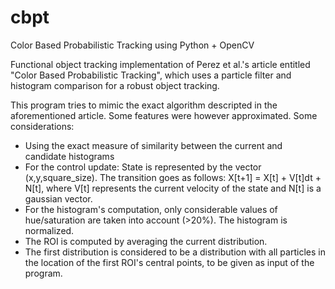 # cbpt
Color Based Probabilistic Tracking using Python + OpenCV

Functional object tracking implementation of Perez et al.'s article entitled "Color Based Probabilistic Tracking",
which uses a particle filter and histogram comparison for a robust object tracking.

This program tries to mimic the exact algorithm descripted in the aforementioned article. Some features were however 
approximated. Some considerations:
* Using the exact measure of similarity between the current and candidate histograms
* For the control update: State is represented by the vector (x,y,square_size). The transition goes as follows: X[t+1] = X[t] + V[t]dt + N[t], where V[t] represents the current velocity of the state and N[t] is a gaussian vector.
* For the histogram's computation, only considerable values of hue/saturation are taken into account (>20%). The histogram is normalized.
* The ROI is computed by averaging the current distribution.
* The first distribution is considered to be a distribution with all particles in the location of the first ROI's central points, to be given as input of the program.
